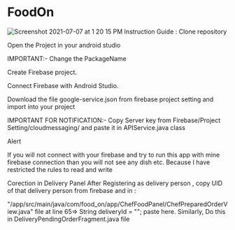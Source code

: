 # FoodOn

![Screenshot 2021-07-07 at 1 20 15 PM](https://user-images.githubusercontent.com/70699475/124721359-ad0d1880-df26-11eb-8d01-4d3c92c9db7e.png)
Instruction Guide :
Clone repository

Open the Project in your android studio

IMPORTANT:- Change the PackageName

Create Firebase project.

Connect Firebase with Android Studio.

Download the file google-service.json from firebase project setting and import into your project

IMPORTANT FOR NOTIFICATION:- Copy Server key from Firebase/Project Setting/cloudmessaging/ and paste it in APIService.java class

Alert

If you will not connect with your firebase and try to run this app with mine firebase connection than you will not see any dish etc. Because I have restricted the rules to read and write

Corection in Delivery Panel
After Registering as delivery person , copy UID of that delivery person from firebase and in : 

"/app/src/main/java/com/food_on/app/ChefFoodPanel/ChefPreparedOrderView.java" file at line 65=> String deliveryId = ""; paste here. Similarly, Do this in DeliveryPendingOrderFragment.java file
